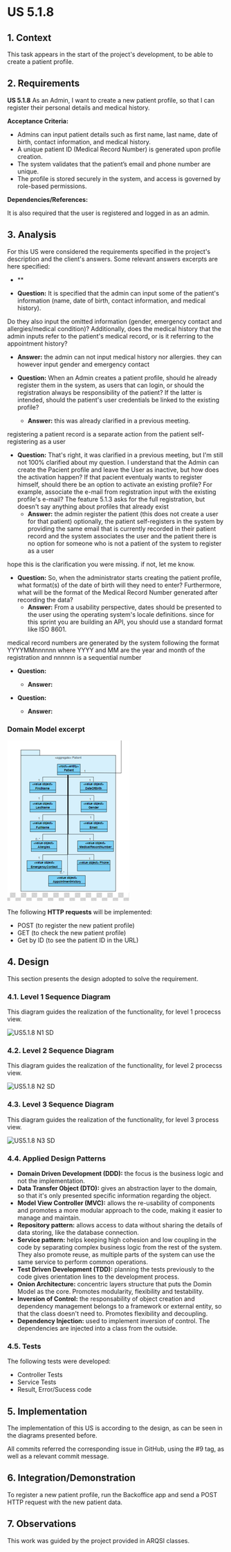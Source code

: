 # US 5.1.8

## 1. Context

This task appears in the start of the project's development, to be able to create a patient profile.


## 2. Requirements

**US 5.1.8** As an Admin, I want to create a new patient profile, so that I can register their personal details and medical history.

**Acceptance Criteria:**

- Admins can input patient details such as first name, last name, date of birth, contact
information, and medical history.
- A unique patient ID (Medical Record Number) is generated upon profile creation.
- The system validates that the patient’s email and phone number are unique.
- The profile is stored securely in the system, and access is governed by role-based permissions.

**Dependencies/References:**

It is also required that the user is registered and logged in as an admin.


## 3. Analysis

For this US were considered the requirements specified in the project's description and the client's answers. 
Some relevant answers excerpts are here specified:

- **

- **Question:** It is specified that the admin can input some of the patient's information (name, date of birth, contact information, and medical history).

Do they also input the omitted information (gender, emergency contact and allergies/medical condition)?
Additionally, does the medical history that the admin inputs refer to the patient's medical record, or is it referring to the appointment history?
  - **Answer:** the admin can not input medical history nor allergies. they can however input gender and emergency contact


- **Question:** When an Admin creates a patient profile, should he already register them in the system, as users that can login, or should the registration always be responsibility of the patient?
If the latter is intended, should the patient's user credentials be linked to the existing profile?
  - **Answer:** this was already clarified in a previous meeting.

registering a patient record is a separate action from the patient self-registering as a user


- **Question:** That's right, it was clarified in a previous meeting, but I'm still not 100% clarified about my question.
I understand that the Admin can create the Pacient profile and leave the User as inactive, but how does the activation happen? If that pacient eventualy wants to register himself, should there be an option to activate an existing profile? For example, associate the e-mail from registration input with the existing profile's e-mail?
The feature 5.1.3 asks for the full registration, but doesn't say anything about profiles that already exist
  - **Answer:** the admin register the patient (this does not create a user for that patient)
optionally, the patient self-registers in the system by providing the same email that is currently recorded in their patient record and the system associates the user and the patient
there is no option for someone who is not a patient of the system to register as a user

hope this is the clarification you were missing. if not, let me know.


- **Question:** So, when the administrator starts creating the patient profile, what format(s) of the date of birth will they need to enter? Furthermore, what will be the format of the Medical Record Number generated after recording the data?
  - **Answer:** From a usability perspective, dates should be presented to the user using the operating system's locale definitions. since for this sprint you are building an API, you should use a standard format like ISO 8601.

medical record numbers are generated by the system following the format YYYYMMnnnnnn where YYYY and MM are the year and month of the registration and nnnnnn is a sequential number


- **Question:**  
  - **Answer:** 



- **Question:** 
  - **Answer:** 


###  Domain Model excerpt
![DM Patient](DM%20Patient.png)

The following **HTTP requests** will be implemented:
- POST (to register the new patient profile)
- GET (to check the new patient profile)
- Get by ID (to see the patient ID in the URL)
## 4. Design

This section presents the design adopted to solve the requirement.

### 4.1. Level 1 Sequence Diagram

This diagram guides the realization of the functionality, for level 1 procecss view.

![US5.1.8 N1 SD](US5.1.8%20N1%20SD.png)


### 4.2. Level 2 Sequence Diagram

This diagram guides the realization of the functionality, for level 2 procecss view.

![US5.1.8 N2 SD](US5.1.8%20N2%20SD.png)


### 4.3. Level 3 Sequence Diagram

This diagram guides the realization of the functionality, for level 3 process view.

![US5.1.8 N3 SD](US5.1.8%20N3%20SD.png)





### 4.4. Applied Design Patterns

- **Domain Driven Development (DDD):** the focus is the business logic and not the implementation.
- **Data Transfer Object (DTO):** gives an abstraction layer to the domain, so that it's only presented specific information regarding the object.
- **Model View Controller (MVC):** allows the re-usability of components and promotes a more modular approach to the code, making it easier to manage and maintain.
- **Repository pattern:** allows access to data without sharing the details of data storing, like the database connection.
- **Service pattern:** helps keeping high cohesion and low coupling in the code by separating complex business logic from the rest of the system. They also promote reuse, as multiple parts of the system can use the same service to perform common operations.
- **Test Driven Development (TDD):** planning the tests previously to the code gives orientation lines to the development process.
- **Onion Architecture:** concentric layers structure that puts the Domin Model as the core. Promotes modularity, flexibility and testability.
- **Inversion of Control:** the responsability of object creation and dependency management belongs to a framework or external entity, so that the class doesn't need to. Promotes flexibility and decoupling.
- **Dependency Injection:** used to implement inversion of control. The dependencies are injected into a class from the outside.


### 4.5. Tests

The following tests were developed:
- Controller Tests
- Service Tests
- Result, Error/Sucess code


## 5. Implementation

The implementation of this US is according to the design, as can be seen in the diagrams presented before.

All commits referred the corresponding issue in GitHub, using the #9 tag, as well as a relevant commit message.


## 6. Integration/Demonstration

To register a new patient profile, run the Backoffice app and send a POST HTTP request with the new patient data.

## 7. Observations

This work was guided by the project provided in ARQSI classes.